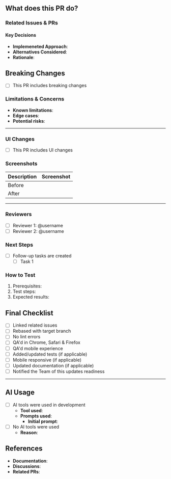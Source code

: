 <!-- This template is to serve as a comprehensive outline for documenting updates to the code. Some of these sections may not be relevant to your PR. In that case, document it inline with `N/A`  -->

## What does this PR do?
<!-- Provide a clear and concise description of what this PR accomplishes -->

### Related Issues & PRs
<!-- List the related issues, using either: `Closes #123` or `Fixes #123` , which will automatically move the specified issue to "In Review" when the PR is created -->

#### Key Decisions
<!-- Explain the technical decisions and alternative approaches considered for your new implementations and refactored solutions -->
- **Implemeneted Approach**:
  <!-- What did you decide on? -->
- **Alternatives Considered**:
  <!-- What else did you consider? -->
- **Rationale**:
  <!-- Why did you decide this was the most appropriate solution? -->

## Breaking Changes
<!-- Do others need to do something to successfully incorporate your changes into their work? -->
- [ ] This PR includes breaking changes
  <!-- What do they need to do? -->

### Limitations & Concerns
<!-- Describe any limitations, potential edge cases, or situations where your solution might break -->
- **Known limitations**:
- **Edge cases**:
- **Potential risks**:

---

### UI Changes
<!-- If this PR modifies the UI, provide screenshots and descriptions -->
- [ ] This PR includes UI changes
<!-- Include screenshots in the table below, include before & after applicable -->

### Screenshots
| Description | Screenshot |
|-------------|------------|
| Before      | <!-- img(s) --> |
| After       | <!-- img(s) --> |

---

### Reviewers
<!-- Tag at least 2 others for review -->
- [ ] Reviewer 1: @username
- [ ] Reviewer 2: @username

### Next Steps
<!-- What needs to happen after this PR is merged? -->
- [ ] Follow-up tasks are created
  - [ ] Task 1

### How to Test
<!-- Provide detailed steps for QA to test the changes -->
1. Prerequisites:
   <!-- e.g. Do I need to be a specific role? -->
2. Test steps:
   <!-- What is the quickest path to testing your solution? -->
3. Expected results:
   <!-- Is there any nuance that should be clarified? If so, can the implementation get more simple instead? -->

## Final Checklist
- [ ] Linked related issues
- [ ] Rebased with target branch
- [ ] No lint errors
- [ ] QA'd in Chrome, Safari & Firefox
- [ ] QA'd mobile experience
- [ ] Added/updated tests (if applicable)
- [ ] Mobile responsive (if applicable)
- [ ] Updated documentation (if applicable)
- [ ] Notified the Team of this updates readiness

---

## AI Usage
<!-- Document any AI tools you used to develop this -->
- [ ] AI tools were used in development
  - **Tool used**:
    <!-- Specify any model used -->
  - **Prompts used**:
    <!-- Format these inclusions as quotes, like: `> Provide  -->
    - **Initial prompt**: 
- [ ] No AI tools were used
  - **Reason**:
    <!-- Why not? -->

## References
<!-- List any helpful references used during development -->
- **Documentation**:
- **Discussions**:
- **Related PRs**:
